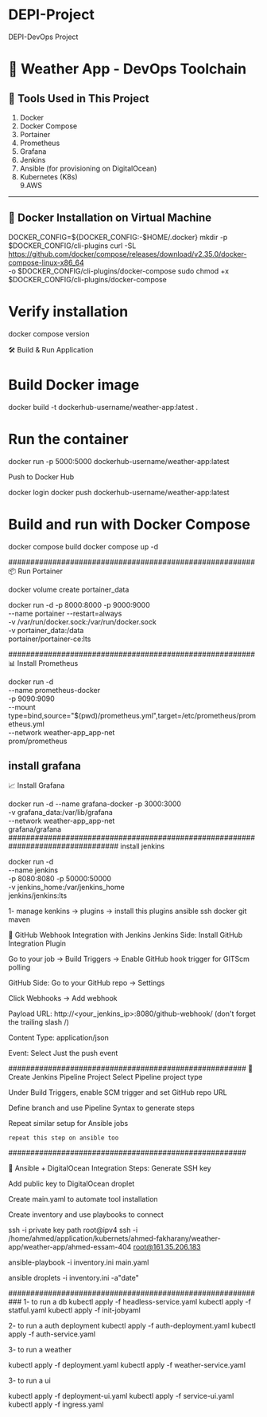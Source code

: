 # DEPI-Project
DEPI-DevOps Project

# 🚀 Weather App - DevOps Toolchain

## 🧰 Tools Used in This Project

1. Docker  
2. Docker Compose  
3. Portainer  
4. Prometheus  
5. Grafana  
6. Jenkins  
7. Ansible (for provisioning on DigitalOcean)  
8. Kubernetes (K8s)  
9.AWS
---

## 🐳 Docker Installation on Virtual Machine

DOCKER_CONFIG=${DOCKER_CONFIG:-$HOME/.docker}
mkdir -p $DOCKER_CONFIG/cli-plugins
curl -SL https://github.com/docker/compose/releases/download/v2.35.0/docker-compose-linux-x86_64 \
-o $DOCKER_CONFIG/cli-plugins/docker-compose
sudo chmod +x $DOCKER_CONFIG/cli-plugins/docker-compose

# Verify installation
docker compose version


🛠️ Build & Run Application

# Build Docker image
docker build -t dockerhub-username/weather-app:latest .

# Run the container
docker run -p 5000:5000 dockerhub-username/weather-app:latest

Push to Docker Hub

docker login
docker push dockerhub-username/weather-app:latest


# Build and run with Docker Compose
docker compose build
docker compose up -d





########################################################
📦 Run Portainer

docker volume create portainer_data

docker run -d -p 8000:8000 -p 9000:9000 \
  --name portainer --restart=always \
  -v /var/run/docker.sock:/var/run/docker.sock \
  -v portainer_data:/data \
  portainer/portainer-ce:lts


########################################################
📊 Install Prometheus

docker run -d \
  --name prometheus-docker \
  -p 9090:9090 \
  --mount type=bind,source="$(pwd)/prometheus.yml",target=/etc/prometheus/prometheus.yml \
  --network weather-app_app-net \
  prom/prometheus



## install grafana 
📈 Install Grafana

docker run -d --name grafana-docker -p 3000:3000 \
  -v grafana_data:/var/lib/grafana \
  --network weather-app_app-net \
  grafana/grafana
#################################################################################
install  jenkins 

docker run -d \
  --name jenkins \
  -p 8080:8080 -p 50000:50000 \
  -v jenkins_home:/var/jenkins_home \
  jenkins/jenkins:lts


1- manage kenkins -> plugins -> install this plugins 
    ansible
    ssh
    docker
    git 
    maven 


🔗 GitHub Webhook Integration with Jenkins
Jenkins Side:
Install GitHub Integration Plugin

Go to your job → Build Triggers → Enable GitHub hook trigger for GITScm polling

GitHub Side:
Go to your GitHub repo → Settings

Click Webhooks → Add webhook

Payload URL: http://<your_jenkins_ip>:8080/github-webhook/ (don't forget the trailing slash /)

Content Type: application/json

Event: Select Just the push event


######################################################
🔧 Create Jenkins Pipeline Project
Select Pipeline project type

Under Build Triggers, enable SCM trigger and set GitHub repo URL

Define branch and use Pipeline Syntax to generate steps

Repeat similar setup for Ansible jobs


    repeat this step on ansible too 
######################################################

🤖 Ansible + DigitalOcean Integration
Steps:
Generate SSH key

Add public key to DigitalOcean droplet

Create main.yaml to automate tool installation

Create inventory and use playbooks to connect

ssh -i private key path root@ipv4
ssh -i /home/ahmed/application/kubernets/ahmed-fakharany/weather-app/weather-app/ahmed-essam-404 root@161.35.206.183 


ansible-playbook -i inventory.ini main.yaml

ansible droplets -i inventory.ini -a"date"


###########################################################
1- to run  a db 
kubectl apply -f headless-service.yaml
kubectl apply -f statful.yaml
kubectl apply -f init-jobyaml

2- to run a auth deployment 
kubectl apply -f auth-deployment.yaml
kubectl apply -f auth-service.yaml

3- to run a weather 

kubectl apply -f deployment.yaml
kubectl apply -f weather-service.yaml

3- to run a ui 

kubectl apply -f deployment-ui.yaml
kubectl apply -f service-ui.yaml
kubectl apply -f ingress.yaml
